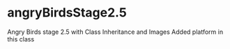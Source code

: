 # angryBirdsStage2.5
Angry Birds stage 2.5 with Class Inheritance and Images
Added platform in this class